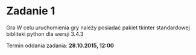 # Zadanie 1
Gra
W celu uruchomienia gry należy posiadać pakiet tkinter standardowej bibliteki python dla wersji 3.4.3

Termin oddania zadania: **28.10.2015, 12:00**
